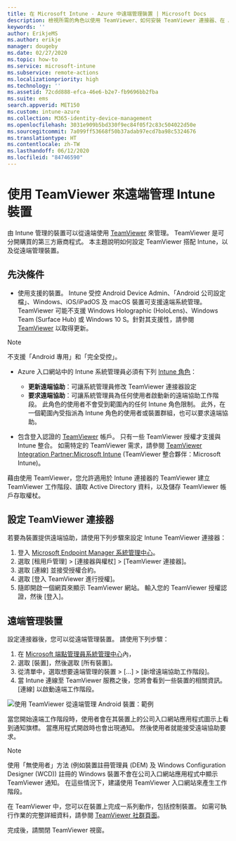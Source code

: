 ```yaml
---
title: 在 Microsoft Intune - Azure 中遠端管理裝置 | Microsoft Docs
description: 檢視所需的角色以使用 TeamViewer、如何安裝 TeamViewer 連接器、在 Azure 入口網站使用 Microsoft Intune 來遠端管理裝置的逐步指示
keywords: ''
author: ErikjeMS
ms.author: erikje
manager: dougeby
ms.date: 02/27/2020
ms.topic: how-to
ms.service: microsoft-intune
ms.subservice: remote-actions
ms.localizationpriority: high
ms.technology: ''
ms.assetid: 72cdd888-efca-46e6-b2e7-fb9696bb2fba
ms.suite: ems
search.appverid: MET150
ms.custom: intune-azure
ms.collection: M365-identity-device-management
ms.openlocfilehash: 3031e909b5bd330f9ec84f05f2c83c504022d50e
ms.sourcegitcommit: 7a099ff53668f50b37adab97ecd7ba98c5324676
ms.translationtype: HT
ms.contentlocale: zh-TW
ms.lasthandoff: 06/12/2020
ms.locfileid: "84746590"
---
```

# <a name="use-teamviewer-to-remotely-administer-intune-devices"></a>使用 TeamViewer 來遠端管理 Intune 裝置

由 Intune 管理的裝置可以從遠端使用 [TeamViewer](https://www.teamviewer.com) 來管理。 TeamViewer 是可分開購買的第三方廠商程式。 本主題說明如何設定 TeamViewer 搭配 Intune，以及從遠端管理裝置。 

## <a name="prerequisites"></a>先決條件

- 使用支援的裝置。 Intune 受控 Android Device Admin、「Android 公司設定檔」、Windows、iOS/iPadOS 及 macOS 裝置可支援遠端系統管理。 TeamViewer 可能不支援 Windows Holographic (HoloLens)、Windows Team (Surface Hub) 或 Windows 10 S。針對其支援性，請參閱 [TeamViewer](https://www.teamviewer.com) 以取得更新。

> [!NOTE]
> 不支援「Android 專用」和「完全受控」。

- Azure 入口網站中的 Intune 系統管理員必須有下列 [Intune 角色](../fundamentals/role-based-access-control.md)：  

  - **更新遠端協助**：可讓系統管理員修改 TeamViewer 連接器設定
  - **要求遠端協助**：可讓系統管理員為任何使用者啟動新的遠端協助工作階段。 此角色的使用者不會受到範圍內的任何 Intune 角色限制。 此外，在一個範圍內受指派為 Intune 角色的使用者或裝置群組，也可以要求遠端協助。 

- 包含登入認證的 [TeamViewer](https://www.teamviewer.com) 帳戶。 只有一些 TeamViewer 授權才支援與 Intune 整合。 如需特定的 TeamViewer 需求，請參閱 [TeamViewer Integration Partner:Microsoft Intune](https://www.teamviewer.com/integrations/microsoft-intune/) (TeamViewer 整合夥伴：Microsoft Intune)。

藉由使用 TeamViewer，您允許適用於 Intune 連接器的 TeamViewer 建立 TeamViewer 工作階段、讀取 Active Directory 資料，以及儲存 TeamViewer 帳戶存取權杖。

## <a name="configure-the-teamviewer-connector"></a>設定 TeamViewer 連接器

若要為裝置提供遠端協助，請使用下列步驟來設定 Intune TeamViewer 連接器：

1. 登入 [Microsoft Endpoint Manager 系統管理中心](https://go.microsoft.com/fwlink/?linkid=2109431)。
2. 選取 [租用戶管理] > [連接器與權杖] > [TeamViewer 連接器]。
3. 選取 [連線] 並接受授權合約。
4. 選取 [登入 TeamViewer 進行授權]。
5. 隨即開啟一個網頁來顯示 TeamViewer 網站。 輸入您的 TeamViewer 授權認證，然後 [登入]。

## <a name="remotely-administer-a-device"></a>遠端管理裝置

設定連接器後，您可以從遠端管理裝置。 請使用下列步驟： 

1. 在 [Microsoft 端點管理員系統管理中心](https://go.microsoft.com/fwlink/?linkid=2109431)內，
2. 選取 [裝置]，然後選取 [所有裝置]。
3. 從清單中，選取想要遠端管理的裝置 > [...] > [新增遠端協助工作階段]。
4. 當 Intune 連線至 TeamViewer 服務之後，您將會看到一些裝置的相關資訊。 [連線] 以啟動遠端工作階段。

![使用 TeamViewer 從遠端管理 Android 裝置：範例](./media/teamviewer-support/android-teamviewer.png)

當您開始遠端工作階段時，使用者會在其裝置上的公司入口網站應用程式圖示上看到通知旗標。 當應用程式開啟時也會出現通知。 然後使用者就能接受遠端協助要求。

> [!NOTE]
> 使用「無使用者」方法 (例如裝置註冊管理員 (DEM) 及 Windows Configuration Designer (WCD)) 註冊的 Windows 裝置不會在公司入口網站應用程式中顯示 TeamViewer 通知。 在這些情況下，建議使用 TeamViewer 入口網站來產生工作階段。

在 TeamViewer 中，您可以在裝置上完成一系列動作，包括控制裝置。 如需可執行作業的完整詳細資料，請參閱 [TeamViewer 社群頁面](https://community.teamviewer.com/)。

完成後，請關閉 TeamViewer 視窗。
